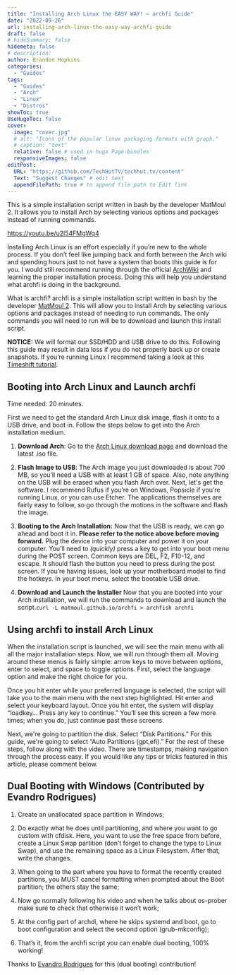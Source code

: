 ```yaml
---
title: "Installing Arch Linux the EASY WAY! – archfi Guide"
date: "2022-09-26"
url: installing-arch-linux-the-easy-way-archfi-guide
draft: false
# hideSummary: false
hidemeta: false
# description:
author: Brandon Hopkins
categories:
  - "Guides"
tags:
  - "Guides"
  - "Arch"
  - "Linux"
  - "Distros"
showToc: true
UseHugoToc: false
cover:
  image: "cover.jpg"
  # alt: "Icons of the popular linux packaging formats with graph."
  # caption: "text"
  relative: false # used in hugo Page-bundles
  responsiveImages: false
editPost:
  URL: "https://github.com/TechHutTV/techhut.tv/content"
  Text: "Suggest Changes" # edit text
  appendFilePath: true # to append file path to Edit link
---
```


This is a simple installation script written in bash by the developer MatMoul 2. It allows you to install Arch by selecting various options and packages instead of running commands.

https://youtu.be/u2l54FMgWq4

Installing Arch Linux is an effort especially if you’re new to the whole process. If you don’t feel like jumping back and forth between the Arch wiki and spending hours just to not have a system that boots this guide is for you. I would still recommend running through the official [ArchWiki](https://wiki.archlinux.org/index.php/installation_guide?ref=techhut.tv) and learning the proper installation process. Doing this will help you understand what archfi is doing in the background.

What is archfi? archfi is a simple installation script written in bash by the developer [MatMoul 2](https://github.com/MatMoul?ref=techhut.tv). This will allow you to install Arch by selecting various options and packages instead of needing to run commands. The only commands you will need to run will be to download and launch this install script.

**NOTICE:** We will format our SSD/HDD and USB drive to do this. Following this guide may result in data loss if you do not properly back up or create snapshots. If you’re running Linux I recommend taking a look at this [Timeshift tutorial](https://techhut.tv/installing-arch-linux-the-easy-way-archfi-guide/https://techhut-media.ghost.io/post/2020/09/backup-and-restore-linux-timeshift/?ref=techhut.tv).

## Booting into Arch Linux and Launch archfi

Time needed: 20 minutes.

First we need to get the standard Arch Linux disk image, flash it onto to a USB drive, and boot in. Follow the steps below to get into the Arch installation medium.

1. **Download Arch**: Go to the [Arch Linux download page](https://archlinux.org/download/?ref=techhut.tv) and download the latest .iso file.

3. **Flash Image to USB**: The Arch image you just downloaded is about 700 MB, so you’ll need a USB with at least 1 GB of space. Also, note anything on the USB will be erased when you flash Arch over. Next, let's get the software. I recommend Rufus if you’re on Windows, Popsicle if you’re running Linux, or you can use Etcher. The applications themselves are fairly easy to follow, so go through the motions in the software and flash the image.

5. **Booting to the Arch Installation:** Now that the USB is ready, we can go ahead and boot it in. **Please refer to the notice above before moving forward.** Plug the device into your computer and power it on your computer. You’ll need to _(quickly)_ press a key to get into your boot menu during the POST screen. Common keys are DEL, F2, F10-12, and escape. It should flash the button you need to press during the post screen. If you’re having issues, look up your motherboard model to find the hotkeys. In your boot menu, select the bootable USB drive.

7. **Download and Launch the Installer** Now that you are booted into your Arch installation, we will run the commands to download and launch the script.`curl -L matmoul.github.io/archfi > archfish archfi`

## Using archfi to install Arch Linux

When the installation script is launched, we will see the main menu with all all the major installation steps. Now, we will run through them all. Moving around these menus is fairly simple: arrow keys to move between options, enter to select, and space to toggle options. First, select the language option and make the right choice for you.

Once you hit enter while your preferred language is selected, the script will take you to the main menu with the next step highlighted. Hit enter and select your keyboard layout. Once you hit enter, the system will display “loadkey… Press any key to continue.” You’ll see this screen a few more times; when you do, just continue past these screens.

Next, we're going to partition the disk. Select “Disk Partitions.” For this guide, we're going to select “Auto Partitions (gpt,efi).” For the rest of these steps, follow along with the video. There are timestamps, making navigation through the process easy. If you would like any tips or tricks featured in this article, please comment below.

## Dual Booting with Windows (Contributed by Evandro Rodrigues)

1. Create an unallocated space partition in Windows;

3. Do exactly what he does until partitioning, and where you want to go custom with cfdisk. Here, you want to use the free space from before, create a Linux Swap partition (don’t forget to change the type to Linux Swap), and use the remaining space as a Linux Filesystem. After that, write the changes.

5. When going to the part where you have to format the recently created partitions, you MUST cancel formatting when prompted about the Boot partition; the others stay the same;

7. Now go normally following his video and when he talks about os-prober make sure to check that otherwise it won’t work;

9. At the config part of archdi, where he skips systemd and boot, go to boot configuration and select the second option (grub-mkconfig);

11. That’s it, from the archfi script you can enable dual booting, 100% working!

Thanks to [Evandro Rodrigues](https://www.youtube.com/channel/UC8a6ftqjy3NmVbliKCrR7WQ?ref=techhut.tv) for this (dual booting) contribution!
